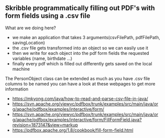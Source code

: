 ## Skribble programmatically filling out PDF's with form fields using a .csv file
What are we doing here?
- we make an application that takes 3 arguments(csvFilePath, pdfFilePath, savingLocation)
- the .csv file gets transformed into an object so we can easily use it
- then we write for each object into the pdf form fields the requested variables (name, birthdate ...)
- finally every pdf which is filled out differently gets saved on the local machine

The PersonObject class can be extended as much as you have .csv file columns to be named
you can have a look at these webpages to get more information
- https://mkyong.com/java/how-to-read-and-parse-csv-file-in-java/
- https://svn.apache.org/viewvc/pdfbox/trunk/examples/src/main/java/org/apache/pdfbox/examples/interactive/form/
- https://svn.apache.org/viewvc/pdfbox/trunk/examples/src/main/java/org/apache/pdfbox/examples/interactive/form/FillFormField.java?revision=1873147&view=markup  
- https://pdfbox.apache.org/1.8/cookbook/fill-form-field.html
